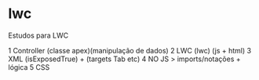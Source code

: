 # lwc
Estudos para LWC

1 Controller (classe apex)(manipulação de dados)
2 LWC (lwc) (js + html)
3 XML (isExposedTrue) + (targets Tab etc)
4 NO JS > imports/notações + lógica
5 CSS
